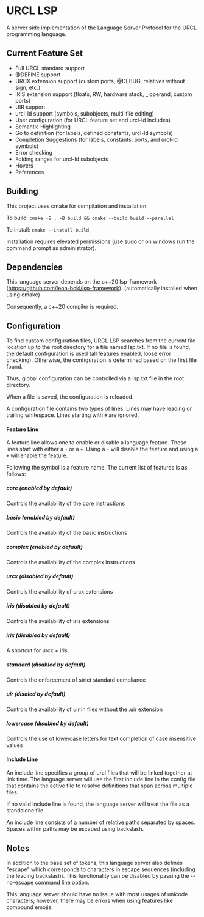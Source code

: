 # URCL LSP
A server side implementation of the Language Server Protocol for the URCL programming language.

## Current Feature Set

* Full URCL standard support
* @DEFINE support
* URCX extension support (custom ports, @DEBUG, relatives without sign, etc.)
* IRIS extension support (floats, RW, hardware stack, _ operand, custom ports)
* UIR support
* urcl-ld support (symbols, subobjects, multi-file editing)
* User configuration (for URCL feature set and urcl-ld includes)
* Semantic Highlighting
* Go to definition (for labels, defined constants, urcl-ld symbols)
* Completion Suggestions (for labels, constants, ports, and urcl-ld symbols)
* Error checking
* Folding ranges for urcl-ld subobjects
* Hovers
* References

## Building

This project uses cmake for compilation and installation.

To build:
`cmake -S . -B build && cmake --build build --parallel`

To install:
`cmake --install build` 

Installation requires elevated permissions (use sudo or on windows run the command prompt as administrator).

## Dependencies

This language server depends on the c++20 lsp-framework (https://github.com/leon-bckl/lsp-framework). (automatically installed when using cmake)

Consequently, a c++20 compiler is required.

## Configuration
To find custom configuration files, URCL LSP searches from the current file location up to the root directory for a file named lsp.txt. If no file is found, the default configuration is used (all features enabled, loose error checking). Otherwise, the configuration is determined based on the first file found.

Thus, global configuration can be controlled via a lsp.txt file in the root directory.

When a file is saved, the configuration is reloaded.

A configuration file contains two types of lines. Lines may have leading or trailing whitespace. Lines starting with `#` are ignored.


#### Feature Line
A feature line allows one to enable or disable a language feature. These lines start with either a `-` or a `+`. Using a `-` will disable the feature and using a `+` will enable the feature.

Following the symbol is a feature name. The current list of features is as follows:

##### core (enabled by default)
Controls the availability of the core instructions
##### basic (enabled by default)
Controls the availability of the basic instructions
##### complex (enabled by default)
Controls the availability of the complex instructions
##### urcx (disabled by default)
Controls the availability of urcx extensions
##### iris (disabled by default)
Controls the availability of iris extensions
##### irix (disabled by default)
A shortcut for urcx + iris
##### standard (disabled by default)
Controls the enforcement of strict standard compliance
##### uir (disaled by default)
Controls the availability of uir in files without the .uir extension
##### lowercase (disabled by default)
Controls the use of lowercase letters for text completion of case insensitive values

#### Include Line
An include line specifies a group of urcl files that will be linked together at link time. The language server will use the first include line in the config file that contains the active file to resolve definitions that span across multiple files. 

If no valid include line is found, the language server will treat the file as a standalone file.

An include line consists of a number of relative paths separated by spaces. Spaces within paths may be escaped using backslash.

## Notes

In addition to the base set of tokens, this language server also defines "escape" which corresponds to characters in escape sequences (including the leading backslash). This functionality can be disabled by passing the --no-escape command line option.

This language server should have no issue with most usages of unicode characters; however, there may be errors when using features like compound emojis.
